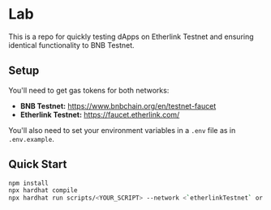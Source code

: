 # Lab

This is a repo for quickly testing dApps on Etherlink Testnet and ensuring identical functionality to BNB Testnet.

## Setup

You'll need to get gas tokens for both networks:
- **BNB Testnet:** https://www.bnbchain.org/en/testnet-faucet
- **Etherlink Testnet:** https://faucet.etherlink.com/

You'll also need to set your environment variables in a `.env` file as in `.env.example`.

## Quick Start

```bash
npm install
npx hardhat compile
npx hardhat run scripts/<YOUR_SCRIPT> --network <`etherlinkTestnet` or `bscTestnet`>
```
